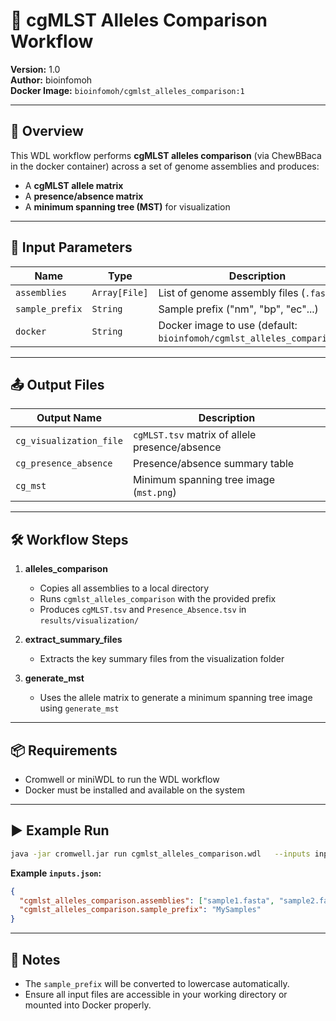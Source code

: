 # 🔬 cgMLST Alleles Comparison Workflow

**Version:** 1.0  
**Author:** bioinfomoh  
**Docker Image:** `bioinfomoh/cgmlst_alleles_comparison:1`

---

## 🧩 Overview

This WDL workflow performs **cgMLST alleles comparison** (via ChewBBaca in the docker container) across a set of genome assemblies and produces:
- A **cgMLST allele matrix**
- A **presence/absence matrix**
- A **minimum spanning tree (MST)** for visualization

---

## 📁 Input Parameters

| Name             | Type         | Description                                               |
|------------------|--------------|-----------------------------------------------------------|
| `assemblies`     | `Array[File]`| List of genome assembly files (`.fasta`)                 |
| `sample_prefix`  | `String`     | Sample prefix ("nm", "bp", "ec"...)                 |
| `docker`         | `String`     | Docker image to use (default: `bioinfomoh/cgmlst_alleles_comparison:1`) |

---

## 📤 Output Files

| Output Name              | Description                                            |
|--------------------------|--------------------------------------------------------|
| `cg_visualization_file`  | `cgMLST.tsv` matrix of allele presence/absence         |
| `cg_presence_absence`    | Presence/absence summary table                         |
| `cg_mst`                 | Minimum spanning tree image (`mst.png`)                |

---

## 🛠️ Workflow Steps

1. **alleles_comparison**  
   - Copies all assemblies to a local directory  
   - Runs `cgmlst_alleles_comparison` with the provided prefix  
   - Produces `cgMLST.tsv` and `Presence_Absence.tsv` in `results/visualization/`

2. **extract_summary_files**  
   - Extracts the key summary files from the visualization folder

3. **generate_mst**  
   - Uses the allele matrix to generate a minimum spanning tree image using `generate_mst`

---

## 📦 Requirements

- Cromwell or miniWDL to run the WDL workflow
- Docker must be installed and available on the system

---

## ▶️ Example Run

```bash
java -jar cromwell.jar run cgmlst_alleles_comparison.wdl   --inputs inputs.json
```

**Example `inputs.json`:**
```json
{
  "cgmlst_alleles_comparison.assemblies": ["sample1.fasta", "sample2.fasta"],
  "cgmlst_alleles_comparison.sample_prefix": "MySamples"
}
```

---

## 📘 Notes

- The `sample_prefix` will be converted to lowercase automatically.
- Ensure all input files are accessible in your working directory or mounted into Docker properly.
